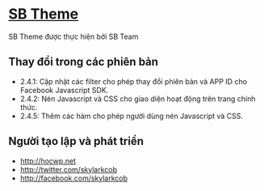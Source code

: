 # [SB Theme](http://hocwp.net)
SB Theme được thực hiện bởi SB Team

## Thay đổi trong các phiên bản

- 2.4.1: Cập nhật các filter cho phép thay đổi phiên bản và APP ID cho Facebook Javascript SDK.
- 2.4.2: Nén Javascript và CSS cho giao diện hoạt động trên trang chính thức.
- 2.4.5: Thêm các hàm cho phép người dùng nén Javascript và CSS.

## Người tạo lập và phát triển

- <http://hocwp.net>
- <http://twitter.com/skylarkcob>
- <http://facebook.com/skylarkcob>